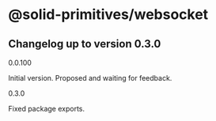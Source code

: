 # @solid-primitives/websocket

## Changelog up to version 0.3.0

0.0.100

Initial version. Proposed and waiting for feedback.

0.3.0

Fixed package exports.
